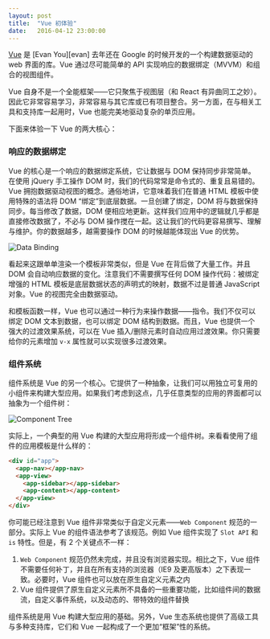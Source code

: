 ```yaml
---
layout: post
title:  "Vue 初体验"
date:   2016-04-12 23:00:00
---
```


[Vue][vue] 是 [Evan You][evan] 去年还在 Google 的时候开发的一个构建数据驱动的 web 界面的库。Vue 通过尽可能简单的 API 实现响应的数据绑定（MVVM）和组合的视图组件。

Vue 自身不是一个全能框架——它只聚焦于视图层（和 React 有异曲同工之妙）。因此它非常容易学习，非常容易与其它库或已有项目整合。另一方面，在与相关工具和支持库一起用时，Vue 也能完美地驱动复杂的单页应用。

下面来体验一下 Vue 的两大核心：

### 响应的数据绑定

Vue 的核心是一个响应的数据绑定系统，它让数据与 DOM 保持同步非常简单。在使用 jQuery 手工操作 DOM 时，我们的代码常常是命令式的、重复且易错的。Vue 拥抱数据驱动视图的概念。通俗地讲，它意味着我们在普通 HTML 模板中使用特殊的语法将 DOM “绑定”到底层数据。一旦创建了绑定，DOM 将与数据保持同步。每当修改了数据，DOM 便相应地更新。这样我们应用中的逻辑就几乎都是直接修改数据了，不必与 DOM 操作搅在一起。这让我们的代码更容易撰写、理解与维护。你的数据越多，越需要操作 DOM 的时候越能体现出 Vue 的优势。

![Data Binding][data_binding]

看起来这跟单单渲染一个模板非常类似，但是 Vue 在背后做了大量工作。并且 DOM 会自动响应数据的变化。注意我们不需要撰写任何 DOM 操作代码：被绑定增强的 HTML 模板是底层数据状态的声明式的映射，数据不过是普通 JavaScript 对象。Vue 的视图完全由数据驱动。

和模板函数一样，Vue 也可以通过一种行为来操作数据——指令。我们不仅可以绑定 DOM 文本到数据，也可以绑定 DOM 结构到数据。而且，Vue 也提供一个强大的过渡效果系统，可以在 Vue 插入/删除元素时自动应用过渡效果。你只需要给你的元素增加 `v-x` 属性就可以实现很多过渡效果。

### 组件系统

组件系统是 Vue 的另一个核心。它提供了一种抽象，让我们可以用独立可复用的小组件来构建大型应用。如果我们考虑到这点，几乎任意类型的应用的界面都可以抽象为一个组件树：

![Component Tree][component_tree]

实际上，一个典型的用 Vue 构建的大型应用将形成一个组件树。来看看使用了组件的应用模板是什么样的：

``` html
<div id="app">
  <app-nav></app-nav>
  <app-view>
    <app-sidebar></app-sidebar>
    <app-content></app-content>
  </app-view>
</div>
```

你可能已经注意到 Vue 组件非常类似于自定义元素——`Web Component` 规范的一部分。实际上 Vue 的组件语法参考了该规范。例如 Vue 组件实现了 `Slot API` 和 `is` 特性。但是，有 2 个关键点不一样：

1. `Web Component` 规范仍然未完成，并且没有浏览器实现。相比之下，Vue 组件不需要任何补丁，并且在所有支持的浏览器（IE9 及更高版本）之下表现一致。必要时，Vue 组件也可以放在原生自定义元素之内
2. Vue 组件提供了原生自定义元素所不具备的一些重要功能，比如组件间的数据流，自定义事件系统，以及动态的、带特效的组件替换

组件系统是用 Vue 构建大型应用的基础。另外，Vue 生态系统也提供了高级工具与多种支持库，它们和 Vue 一起构成了一个更加“框架”性的系统。

[vue]: https://vuejs.org/
[evan_you]: https://github.com/yyx990803
[data_binding]: https://v1.vuejs.org/images/mvvm.png
[component_tree]: https://cn.vuejs.org/images/components.png
